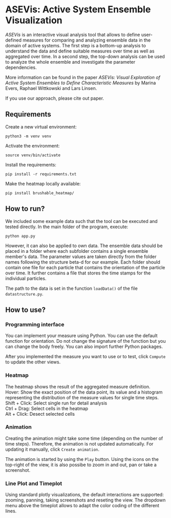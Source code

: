 # ASEVis: Active System Ensemble Visualization
*ASEVis* is an interactive visual analysis tool that allows to define user-defined measures
for comparing and analyzing ensemble data in the domain of active systems. The first step
is a bottom-up analysis to understand the data and define suitable measures over time
as well as aggregated over time. In a second step, the top-down analysis can be used to
analyze the whole ensemble and investigate the parameter dependencies.

More information can be found in the paper *ASEVis: Visual Exploration of Active System Ensembles
to Define Characteristic Measures* by Marina Evers, Raphael Wittkowski and Lars Linsen.

If you use our approach, please cite out paper.

## Requirements
Create a new virtual environment:
```
python3 -m venv venv
```
Activate the environment:
```
source venv/bin/activate
```
Install the requirements:
```
pip install -r requirements.txt
```
Make the heatmap locally available:
```
pip install brushable_heatmap/
```

## How to run?
We included some example data such that the tool can be executed and tested directly.
In the main folder of the program, execute:
```
python app.py
```
However, it can also be applied to own data. The ensemble data should be placed in a
folder where each subfolder contains a single ensemble member's data. The parameter 
values are taken directly from the folder names following the structure beta-d
for our example. Each folder should contain one file for each particle that contains
the orientation of the particle over time. It further contains a file that stores
the time stamps for the individual particles.

The path to the data is set in the function ``loadData()`` of the file ``datastructure.py``.

## How to use?
### Programming interface
You can implement your measure using Python. You can use the default function for
orientation. Do not change the signature of the function but you can change the
body freely. You can also import further Python packages.

After you implemented the measure you want to use or to test, click ``Compute`` to
update the other views.

### Heatmap
The heatmap shows the result of the aggregated measure definition. \
Hover: Show the exact position of the data point, its value and a histogram representing
the distribution of the measure values for single time steps. \
Shift + Click: Select single run for detail analysis \
Ctrl + Drag: Select cells in the heatmap \
Alt + Click: Desect selected cells

### Animation
Creating the animation might take some time (depending on the number of time steps).
Therefore, the animation is not updated automatically. For updating it manually,
click ``Create animation``.

The animation is started by using the ``Play`` button. Using the icons on the top-right
of the view, it is also possibe to zoom in and out, pan or take a screenshot.

### Line Plot and Timeplot
Using standard plotly visualizations, the default interactions are supported: zooming,
panning, taking screenshots and reseting the view. The dropdown menu above the
timeplot allows to adapt the color coding of the different lines.
